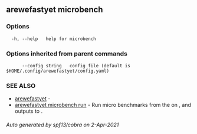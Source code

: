 ## arewefastyet microbench



### Options

```
  -h, --help   help for microbench
```

### Options inherited from parent commands

```
      --config string   config file (default is $HOME/.config/arewefastyet/config.yaml)
```

### SEE ALSO

* [arewefastyet](arewefastyet.md)	 - 
* [arewefastyet microbench run](arewefastyet_microbench_run.md)	 - Run micro benchmarks from the <root dir> on <pkg>, and outputs to <output path>.

###### Auto generated by spf13/cobra on 2-Apr-2021
